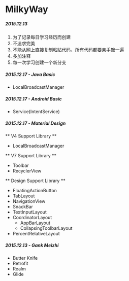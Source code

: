 # MilkyWay
##### 2015.12.13

1. 为了记录每日学习经历而创建
2. 不追求完美
3. 不能从网上直接复制粘贴代码，所有代码都要亲手敲一遍
4. 多加注释
5. 每一次学习创建一个新分支


##### 2015.12.17 - Java Basic

* LocalBroadcastManager


##### 2015.12.17 - Android Basic

* Service(IntentService)


##### 2015.12.17 - Material Design
** V4 Support Library **

* LocalBroadcastManager

** V7 Support Library **

* Toolbar
* RecyclerView

** Design Support Library **

* FloatingActionButton
* TabLayout
* NavigationView
* SnackBar
* TextInputLayout
* CoordinatorLayout
	* AppBarLayout
	* CollapsingToolbarLayout
* PercentRelativeLayout


##### 2015.12.13 - Gank Meizhi

* Butter Knife
* Retrofit
* Realm
* Glide


